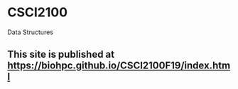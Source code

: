 # CSCI2100
Data Structures


## This site is published at https://biohpc.github.io/CSCI2100F19/index.html
